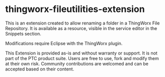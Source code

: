 # thingworx-fileutilities-extension

This is an extension created to allow renaming a folder in a ThingWorx File Repository.
It is available as a resource, visible in the service editor in the Snippets section.

Modifications require Eclipse with the ThingWorx plugin.

This Extension is provided as-is and without warranty or support. It is not part of the PTC product suite. Users are free to use, fork and modify them at their own risk. Community contributions are welcomed and can be accepted based on their content.
